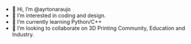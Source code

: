 - 👋 Hi, I’m @ayrtonaraujo
- 👀 I’m interested in coding and design.
- 🌱 I’m currently learning Python/C++
- 💞️ I’m looking to collaborate on 3D Printing Community, Education and Industry.
